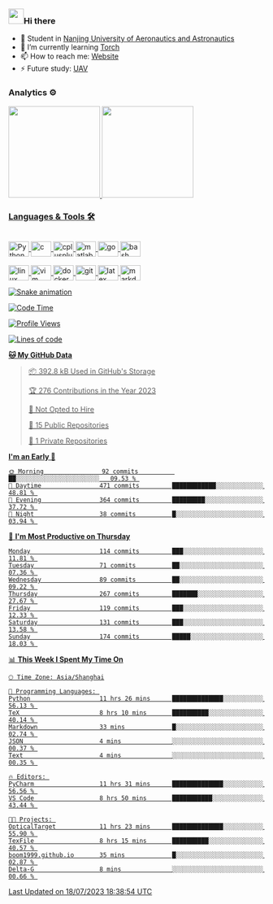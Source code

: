 ### <img src="https://emojis.slackmojis.com/emojis/images/1531849430/4246/blob-sunglasses.gif?1531849430" width="30"/>Hi there

- 🔭 Student in  [Nanjing University of Aeronautics and Astronautics][1]
- 🌱 I’m currently learning [Torch][2]
- 📫 How to reach me: [Website][3]
- ⚡ Future study: [UAV][4]

### Analytics ⚙️

<div>
  <a href="https://github.com/boom1999">
  <img height="180em" src="https://github-readme-stats.vercel.app/api?username=boom1999&show_icons=true&theme=tokyonight&include_all_commits=true&count_private=true"/>
  <img height="180em" src="https://github-readme-stats.vercel.app/api/top-langs/?username=boom1999&layout=compact&langs_count=7&theme=tokyonight"/>
</div>

### Languages & Tools 🛠

<div style="display: inline_block"><br>
  <img align="center" alt="Python" height="30" width="40" src="https://www.lingzhicheng.cn/usr/file/picture/icon/python.svg">
  <img align="center" alt="c" height="30" width="40" src="https://www.lingzhicheng.cn/usr/file/picture/icon/c.svg">
  <img align="center" alt="cplusplus" height="30" width="40" src="https://www.lingzhicheng.cn/usr/file/picture/icon/cplusplus.svg">
  <img align="center" alt="matlab" height="30" width="40" src="https://www.lingzhicheng.cn/usr/file/picture/icon/matlab.svg">
  <img align="center" alt="go" height="30" width="40" src="https://www.lingzhicheng.cn/usr/file/picture/icon/go.svg">
  <img align="center" alt="bash" height="30" width="40" src="https://www.lingzhicheng.cn/usr/file/picture/icon/bash.svg">
</div>
<div style="display: inline_block"><br>
  <img align="center" alt="linux" height="30" width="40" src="https://www.lingzhicheng.cn/usr/file/picture/icon/linux.svg">
  <img align="center" alt="vim" height="30" width="40" src="https://www.lingzhicheng.cn/usr/file/picture/icon/vim.svg">
  <img align="center" alt="docker" height="30" width="40" src="https://www.lingzhicheng.cn/usr/file/picture/icon/docker.svg">
  <img align="center" alt="git" height="30" width="40" src="https://www.lingzhicheng.cn/usr/file/picture/icon/git.svg">
  <img align="center" alt="latex" height="30" width="40" src="https://www.lingzhicheng.cn/usr/file/picture/icon/latex.svg">
  <img align="center" alt="markdown" height="30" width="40" src="https://www.lingzhicheng.cn/usr/file/picture/icon/markdown.svg">

  ![Snake animation](https://github.com/boom1999/boom1999/blob/output/github-contribution-grid-snake.svg)
</div>

<!--START_SECTION:waka-->
![Code Time](http://img.shields.io/badge/Code%20Time-888%20hrs%2056%20mins-blue)

![Profile Views](http://img.shields.io/badge/Profile%20Views-2-blue)

![Lines of code](https://img.shields.io/badge/From%20Hello%20World%20I%27ve%20Written-4.6%20million%20lines%20of%20code-blue)

**🐱 My GitHub Data** 

> 📦 392.8 kB Used in GitHub's Storage 
 > 
> 🏆 276 Contributions in the Year 2023
 > 
> 🚫 Not Opted to Hire
 > 
> 📜 15 Public Repositories 
 > 
> 🔑 1 Private Repositories 
 > 
**I'm an Early 🐤** 

```text
🌞 Morning                92 commits          ██░░░░░░░░░░░░░░░░░░░░░░░   09.53 % 
🌆 Daytime                471 commits         ████████████░░░░░░░░░░░░░   48.81 % 
🌃 Evening                364 commits         █████████░░░░░░░░░░░░░░░░   37.72 % 
🌙 Night                  38 commits          █░░░░░░░░░░░░░░░░░░░░░░░░   03.94 % 
```
📅 **I'm Most Productive on Thursday** 

```text
Monday                   114 commits         ███░░░░░░░░░░░░░░░░░░░░░░   11.81 % 
Tuesday                  71 commits          ██░░░░░░░░░░░░░░░░░░░░░░░   07.36 % 
Wednesday                89 commits          ██░░░░░░░░░░░░░░░░░░░░░░░   09.22 % 
Thursday                 267 commits         ███████░░░░░░░░░░░░░░░░░░   27.67 % 
Friday                   119 commits         ███░░░░░░░░░░░░░░░░░░░░░░   12.33 % 
Saturday                 131 commits         ███░░░░░░░░░░░░░░░░░░░░░░   13.58 % 
Sunday                   174 commits         █████░░░░░░░░░░░░░░░░░░░░   18.03 % 
```


📊 **This Week I Spent My Time On** 

```text
🕑︎ Time Zone: Asia/Shanghai

💬 Programming Languages: 
Python                   11 hrs 26 mins      ██████████████░░░░░░░░░░░   56.13 % 
TeX                      8 hrs 10 mins       ██████████░░░░░░░░░░░░░░░   40.14 % 
Markdown                 33 mins             █░░░░░░░░░░░░░░░░░░░░░░░░   02.74 % 
JSON                     4 mins              ░░░░░░░░░░░░░░░░░░░░░░░░░   00.37 % 
Text                     4 mins              ░░░░░░░░░░░░░░░░░░░░░░░░░   00.35 % 

🔥 Editors: 
PyCharm                  11 hrs 31 mins      ██████████████░░░░░░░░░░░   56.56 % 
VS Code                  8 hrs 50 mins       ███████████░░░░░░░░░░░░░░   43.44 % 

🐱‍💻 Projects: 
OpticalTarget            11 hrs 23 mins      ██████████████░░░░░░░░░░░   55.90 % 
TexFile                  8 hrs 15 mins       ██████████░░░░░░░░░░░░░░░   40.57 % 
boom1999.github.io       35 mins             █░░░░░░░░░░░░░░░░░░░░░░░░   02.87 % 
Delta-G                  8 mins              ░░░░░░░░░░░░░░░░░░░░░░░░░   00.66 % 
```


 Last Updated on 18/07/2023 18:38:54 UTC
<!--END_SECTION:waka-->

[1]: http://www.nuaa.edu.cn
[2]: https://pytorch.org
[3]: https://www.lingzhicheng.cn
[4]: http://uav.nuaa.edu.cn

<!-- markdownlint-disable-file MD033 MD041 -->
